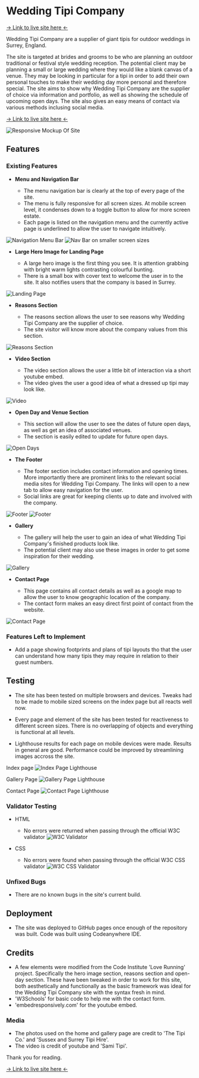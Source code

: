 # Wedding Tipi Company

[-> Link to live site here <-](https://greggie87.github.io/wedding-tipi/)

Wedding Tipi Company are a supplier of giant tipis for outdoor weddings in Surrey, England.

The site is targeted at brides and grooms to be who are planning an outdoor traditional or festival style wedding reception. The potential client may be planning a small or large wedding where they would like a blank canvas of a venue. They may be looking in particular for a tipi in order to add their own personal touches to make their wedding day more personal and therefore special. The site aims to show why Wedding Tipi Company are the supplier of choice via information and portfolio, as well as showing the schedule of upcoming open days. The site also gives an easy means of contact via various methods inclusing social media.

[-> Link to live site here <-](https://greggie87.github.io/wedding-tipi/)

![Responsive Mockup Of Site](https://greggie87.github.io/wedding-tipi/assets/images/readme/responsive-screenshot-all.jpg)

## Features

### Existing Features

- __Menu and Navigation Bar__

  - The menu navigation bar is clearly at the top of every page of the site.
  - The menu is fully responsive for all screen sizes. At mobile screen level, it condenses down to a toggle button to allow for more screen estate.
  - Each page is listed on the navigation menu and the currently active page is underlined to allow the user to navigate intuitively.
  
![Navigation Menu Bar](https://greggie87.github.io/wedding-tipi/assets/images/readme/menu-nav-bar.jpg)
![Nav Bar on smaller screen sizes](https://greggie87.github.io/wedding-tipi/assets/images/readme/menu-nav-bar-mobile.jpg)

- __Large Hero Image for Landing Page__

  - A large hero image is the first thing you see. It is attention grabbing with bright warm lights contrasting colourful bunting.
  - There is a small box with cover text to welcome the user in to the site. It also notifies users that the company is based in Surrey.

![Landing Page](https://greggie87.github.io/wedding-tipi/assets/images/readme/landing-hero-image.jpg)

- __Reasons Section__

  - The reasons section allows the user to see reasons why Wedding Tipi Company are the supplier of choice.
  - The site visitor will know more about the company values from this section.

![Reasons Section](https://greggie87.github.io/wedding-tipi/assets/images/readme/reasons-screenshot.jpg)

- __Video Section__

  - The video section allows the user a little bit of interaction via a short youtube embed.
  - The video gives the user a good idea of what a dressed up tipi may look like.

![Video](https://greggie87.github.io/wedding-tipi/assets/images/readme/video-section.jpg)

- __Open Day and Venue Section__

  - This section will allow the user to see the dates of future open days, as well as get an idea of associated venues.
  - The section is easily edited to update for future open days.

![Open Days](https://greggie87.github.io/wedding-tipi/assets/images/readme/open-day-section.jpg)

- __The Footer__

  - The footer section includes contact information and opening times. More importantly there are prominent links to the relevant social media sites for Wedding Tipi Company. The links will open to a new tab to allow easy navigation for the user.
  - Social links are great for keeping clients up to date and involved with the company.

![Footer](https://greggie87.github.io/wedding-tipi/assets/images/readme/footer-section.jpg)
![Footer](https://greggie87.github.io/wedding-tipi/assets/images/readme/footer-mobile.jpg)

- __Gallery__

  - The gallery will help the user to gain an idea of what Wedding Tipi Company's finished products look like.
  - The potential client may also use these images in order to get some inspiration for their wedding.

![Gallery](https://greggie87.github.io/wedding-tipi/assets/images/readme/gallery-page.jpg)

- __Contact Page__

  - This page contains all contact details as well as a google map to allow the user to know geographic location of the company.
  - The contact form makes an easy direct first point of contact from the website.

![Contact Page](https://greggie87.github.io/wedding-tipi/assets/images/readme/contact-page.jpg)

### Features Left to Implement

- Add a page showing footprints and plans of tipi layouts tho that the user can understand how many tipis they may require in relation to their guest numbers.

## Testing

- The site has been tested on multiple browsers and devices. Tweaks had to be made to mobile sized screens on the index page but all reacts well now.

- Every page and element of the site has been tested for reactiveness to different screen sizes. There is no overlapping of objects and everything is functional at all levels.

- Lighthouse results for each page on mobile devices were made. Results in general are good. Performance could be improved by streamlining images accross the site.

Index page
![Index Page Lighthouse](https://greggie87.github.io/wedding-tipi/assets/images/readme/lighthouse-score-index-mobile.jpg)

Gallery Page
![Gallery Page Lighthouse](https://greggie87.github.io/wedding-tipi/assets/images/readme/lighthouse-score-gallery-mobile.jpg)

Contact Page
![Contact Page Lighthouse](https://greggie87.github.io/wedding-tipi/assets/images/readme/lighthouse-score-index-mobile.jpg)

### Validator Testing

- HTML
  - No errors were returned when passing through the official W3C validator
![W3C Validator](https://greggie87.github.io/wedding-tipi/assets/images/readme/html-w3-validator.jpg)
  
- CSS
  - No errors were found when passing through the official W3C CSS validator
![W3C CSS Validator](https://greggie87.github.io/wedding-tipi/assets/images/readme/css-validator.jpg)


### Unfixed Bugs

- There are no known bugs in the site's current build.

## Deployment

- The site was deployed to GitHub pages once enough of the repository was built. Code was built using Codeanywhere IDE.

## Credits

- A few elements were modified from the Code Institute 'Love Running' project. Specifically the hero image section, reasons section and open-day section. These have been tweaked in order to work for this site, both aesthetically and functionally as the basic framework was ideal for the Wedding Tipi Company site with the syntax fresh in mind.
- 'W3Schools' for basic code to help me with the contact form.
- 'embedresponsively.com' for the youtube embed.

### Media

- The photos used on the home and gallery page are credit to 'The Tipi Co.' and 'Sussex and Surrey Tipi Hire'.
- The video is credit of youtube and 'Sami Tipi'.


Thank you for reading.

[-> Link to live site here <-](https://greggie87.github.io/wedding-tipi/)
